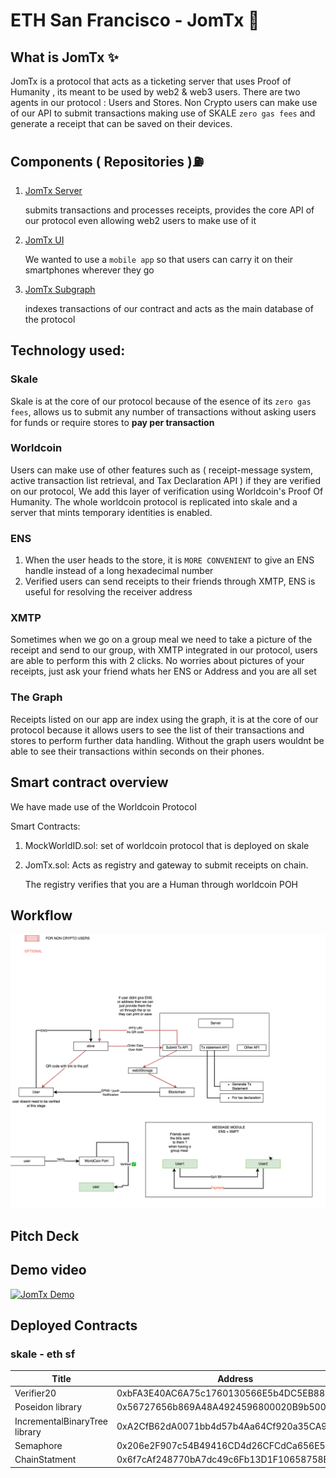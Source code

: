 # ETH San Francisco - JomTx 📝

## What is JomTx ✨

JomTx is a protocol that acts as a ticketing server that uses Proof of Humanity , its meant to be used by web2 & web3 users. There are two agents in our protocol : Users and Stores. Non Crypto users can make use of our API to submit transactions making use of SKALE `zero gas fees` and generate a receipt that can be saved on their devices.


## Components ( Repositories )⛽️
1. [JomTx Server](https://github.com/jrcarlos2000/eth-sf-backend)
  
    submits transactions and processes receipts, provides the core API of our protocol even allowing web2 users to make use of it

2. [JomTx UI](https://github.com/Gerkep/eth-sf-frontend)

    We wanted to use a `mobile app` so that users can carry it on their smartphones wherever they go

3. [JomTx Subgraph](https://github.com/jrcarlos2000/eth-sf-subgraph)

    indexes transactions of our contract and acts as the main database of the protocol

## **Technology used:**

### **Skale**

Skale is at the core of our protocol because of the esence of its `zero gas fees`, allows us to submit any number of transactions without asking users for funds or require stores to **pay per transaction**
### **Worldcoin**

Users can make use of other features such as ( receipt-message system, active transaction list retrieval, and Tax Declaration API ) if they are verified on our protocol, We add this layer of verification using Worldcoin's Proof Of Humanity. The whole worldcoin protocol is replicated into skale and a server that mints temporary identities is enabled. 
### **ENS**

1. When the user heads to the store, it is `MORE CONVENIENT` to give an ENS handle instead of a long hexadecimal number
2. Verified users can send receipts to their friends through XMTP, ENS is useful for resolving the receiver address
### **XMTP**

Sometimes when we go on a group meal we need to take a picture of the receipt and send to our group, with XMTP integrated in our protocol, users are able to perform this with 2 clicks. No worries about pictures of your receipts, just ask your friend whats her ENS or Address and you are all set 
### **The Graph**

Receipts listed on our app are index using the graph, it is at the core of our protocol because it allows users to see the list of their transactions and stores to perform further data handling. Without the graph users wouldnt be able to see their transactions within seconds on their phones. 
## **Smart contract overview**

We have made use of the Worldcoin Protocol

Smart Contracts:

1. MockWorldID.sol: set of worldcoin protocol that is deployed on skale
2. JomTx.sol: Acts as registry and gateway to submit receipts on chain.
    
    The registry verifies that you are a Human through worldcoin POH

## **Workflow**

![alt text](external-artifacts/workflow.png)

## **Pitch Deck**
## **Demo video**

[![JomTx Demo](./external-artifacts/demo-yt.png)](https://www.youtube.com/watch?v=IIJPKtMmcBc)

## Deployed Contracts

### skale - eth sf

| Title                         | Address                                    |
| ----------------------------- | ------------------------------------------ |
| Verifier20                    | 0xbFA3E40AC6A75c1760130566E5b4DC5EB8890eaC |
| Poseidon library              | 0x56727656b869A48A4924596800020B9b500CB0fC |
| IncrementalBinaryTree library | 0xA2CfB62dA0071bb4d57b4Aa64Cf920a35CA99fDD |
| Semaphore                     | 0x206e2F907c54B49416CD4d26CFCdCa656E528dD2 |
| ChainStatment                 | 0x6f7cAf248770bA7dc49c6Fb13D1F10658758BED3 |
